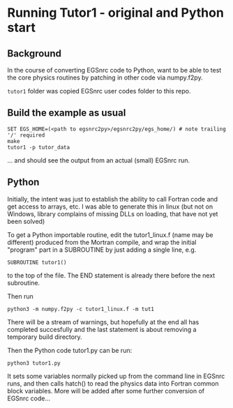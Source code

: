 Running Tutor1 - original and Python start
===============

Background
----------
In the course of converting EGSnrc code to Python, want to be able to test the core
physics routines by patching in other code via numpy.f2py.

`tutor1` folder was copied EGSnrc user codes folder to this repo.

Build the example as usual
--------------------------
```
SET EGS_HOME=(<path to egsnrc2py>/egsnrc2py/egs_home/) # note trailing '/' required
make
tutor1 -p tutor_data
```

... and should see the output from an actual (small) EGSnrc run.

Python
-------

Initially, the intent was just to establish the ability to call Fortran code and
get access to arrays, etc.  I was able to generate this in linux (but 
not on Windows, library complains of missing DLLs on loading, that have not yet
been solved)

To get a Python importable routine, edit the tutor1_linux.f (name may be different) produced from the Mortran compile, and wrap the initial "program" part in a SUBROUTINE by just adding a single line, e.g.

```
SUBROUTINE tutor1()
```

to the top of the file.  The END statement is already there before the next subroutine.

Then run

```
python3 -m numpy.f2py -c tutor1_linux.f -m tut1
```

There will be a stream of warnings, but hopefully at the end all has completed 
succesfully and the last statement is about removing a temporary build directory.

Then the Python code tutor1.py can be run:

```
python3 tutor1.py
```

It sets some variables normally picked up from the command line in EGSnrc
runs, and then calls hatch() to read the physics data into Fortran common
block variables.  More will be added after some further conversion of 
EGSnrc code...
